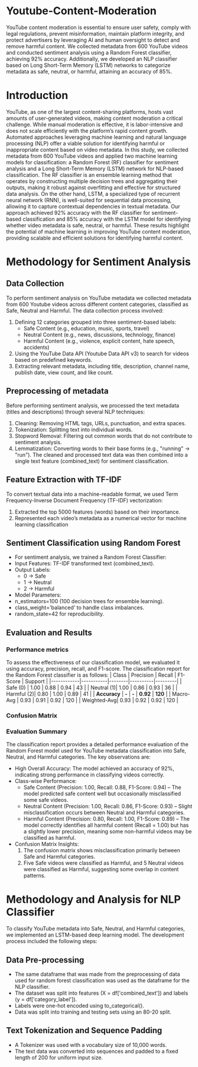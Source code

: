 # Youtube-Content-Moderation
YouTube content moderation is essential to ensure user safety, comply with legal regulations, prevent misinformation, maintain platform integrity, and protect advertisers by leveraging AI and human oversight to detect and remove harmful content. 
We collected metadata from 600 YouTube videos and conducted sentiment analysis using a Random Forest classifier, achieving 92% accuracy. Additionally, we developed an NLP classifier based on Long Short-Term Memory (LSTM) networks to categorize metadata as safe, neutral, or harmful, attaining an accuracy of 85%.
# Introduction
YouTube, as one of the largest content-sharing platforms, hosts vast amounts of user-generated videos, making content moderation a critical challenge. While manual moderation is effective, it is labor-intensive and does not scale efficiently with the platform’s rapid content growth. Automated approaches leveraging machine learning and natural language processing (NLP) offer a viable solution for identifying harmful or inappropriate content based on video metadata.
In this study, we collected metadata from 600 YouTube videos and applied two machine learning models for classification: a Random Forest (RF) classifier for sentiment analysis and a Long Short-Term Memory (LSTM) network for NLP-based classification. The RF classifier is an ensemble learning method that operates by constructing multiple decision trees and aggregating their outputs, making it robust against overfitting and effective for structured data analysis. On the other hand, LSTM, a specialized type of recurrent neural network (RNN), is well-suited for sequential data processing, allowing it to capture contextual dependencies in textual metadata.
Our approach achieved 92% accuracy with the RF classifier for sentiment-based classification and 85% accuracy with the LSTM model for identifying whether video metadata is safe, neutral, or harmful. These results highlight the potential of machine learning in improving YouTube content moderation, providing scalable and efficient solutions for identifying harmful content.
# Methodology for Sentiment Analysis
## Data Collection
To perform sentiment analysis on YouTube metadata we collected metadata from 600 Youtube videos across different content categories, classified as Safe, Neutral and Harmful. The data collection process involved:
1. Defining 12 categories grouped into three sentiment-based labels:
   - Safe Content (e.g., education, music, sports, travel)
   - Neutral Content (e.g., news, discussions, technology, finance)
   - Harmful Content (e.g., violence, explicit content, hate speech, accidents)
3. Using the YouTube Data API (Youtube Data API v3) to search for videos based on predefined keywords.
4. Extracting relevant metadata, including title, description, channel name, publish date, view count, and like count.

## Preprocessing of metadata
Before performing sentiment analysis, we processed the text metadata (titles and descriptions) through several NLP techniques:
1. Cleaning: Removing HTML tags, URLs, punctuation, and extra spaces.
2. Tokenization: Splitting text into individual words.
3. Stopword Removal: Filtering out common words that do not contribute to sentiment analysis.
4. Lemmatization: Converting words to their base forms (e.g., "running" → "run").
The cleaned and processed text data was then combined into a single text feature (combined_text) for sentiment classification.

## Feature Extraction with TF-IDF
To convert textual data into a machine-readable format, we used Term Frequency-Inverse Document Frequency (TF-IDF) vectorization:
1. Extracted the top 5000 features (words) based on their importance.
2. Represented each video’s metadata as a numerical vector for machine learning classification

## Sentiment Classification using Random Forest
- For sentiment analysis, we trained a Random Forest Classifier:
- Input Features: TF-IDF transformed text (combined_text).
- Output Labels:
  - 0 → Safe
  - 1 → Neutral
  - 2 → Harmful
- Model Parameters:
- n_estimators=100 (100 decision trees for ensemble learning).
- class_weight='balanced' to handle class imbalances.
- random_state=42 for reproducibility.

## Evaluation and Results
### Performance metrics
To assess the effectiveness of our classification model, we evaluated it using accuracy, precision, recall, and F1-score. The classification report for the Random Forest classifier is as follows:
| Class       | Precision | Recall | F1-Score | Support |
|------------|-----------|--------|----------|---------|
| Safe (0)   | 1.00      | 0.88   | 0.94     | 43      |
| Neutral (1)| 1.00      | 0.86   | 0.93     | 36      |
| Harmful (2)| 0.80      | 1.00   | 0.89     | 41      |
| **Accuracy** | **-**   | **-**  | **0.92** | **120** |
| Macro-Avg  | 0.93      | 0.91   | 0.92     | 120     |
| Weighted-Avg| 0.93     | 0.92   | 0.92     | 120     |

### Confusion Matrix
### Evaluation Summary

The classification report provides a detailed performance evaluation of the Random Forest model used for YouTube metadata classification into Safe, Neutral, and Harmful categories. The key observations are:
- High Overall Accuracy: The model achieved an accuracy of 92%, indicating strong performance in classifying videos correctly.
- Class-wise Performance:
  - Safe Content (Precision: 1.00, Recall: 0.88, F1-Score: 0.94) – The model predicted safe content well but occasionally misclassified some safe videos.
  - Neutral Content (Precision: 1.00, Recall: 0.86, F1-Score: 0.93) – Slight misclassification occurs between Neutral and Harmful categories.
  - Harmful Content (Precision: 0.80, Recall: 1.00, F1-Score: 0.89) – The model correctly identifies all harmful content (Recall = 1.00) but has a slightly lower precision, meaning some non-harmful videos may be classified as harmful.
- Confusion Matrix Insights:
  1. The confusion matrix shows misclassification primarily between Safe and Harmful categories.
  2. Five Safe videos were classified as Harmful, and 5 Neutral videos were classified as Harmful, suggesting some overlap in content patterns.
 
# Methodology and Analysis for NLP Classifier
To classify YouTube metadata into Safe, Neutral, and Harmful categories, we implemented an LSTM-based deep learning model. The development process included the following steps:

## Data Pre-processing
- The same dataframe that was made from the preprocessing of data used for random forest classification was used as the dataframe for the NLP classifier.
- The dataset was split into features (X = df['combined_text']) and labels (y = df['category_label']).
- Labels were one-hot encoded using to_categorical().
- Data was split into training and testing sets using an 80-20 split.

## Text Tokenization and Sequence Padding 
- A Tokenizer was used with a vocabulary size of 10,000 words.
- The text data was converted into sequences and padded to a fixed length of 200 for uniform input size.


